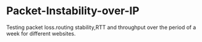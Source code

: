 # Packet-Instability-over-IP
Testing packet loss.routing stability,RTT and throughput over the period of a week for different websites.
